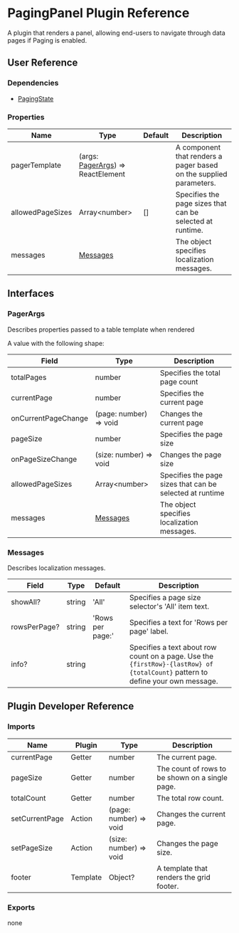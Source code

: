 # PagingPanel Plugin Reference

A plugin that renders a panel, allowing end-users to navigate through data pages if Paging is enabled.

## User Reference

### Dependencies

- [PagingState](paging-state.md)

### Properties

Name | Type | Default | Description
-----|------|---------|------------
pagerTemplate | (args: [PagerArgs](#pager-args)) => ReactElement | | A component that renders a pager based on the supplied parameters.
allowedPageSizes | Array&lt;number&gt; | [] | Specifies the page sizes that can be selected at runtime.
messages | [Messages](#messages) | | The object specifies localization messages.

## Interfaces

### <a name="pager-args"></a>PagerArgs

Describes properties passed to a table template when rendered

A value with the following shape:

Field | Type | Description
------|------|------------
totalPages | number | Specifies the total page count
currentPage | number | Specifies the current page
onCurrentPageChange | (page: number) => void | Changes the current page
pageSize | number | Specifies the page size
onPageSizeChange | (size: number) => void | Changes the page size
allowedPageSizes | Array&lt;number&gt; | Specifies the page sizes that can be selected at runtime
messages | [Messages](#messages) | The object specifies localization messages.

### <a name="messages"></a>Messages

Describes localization messages.

Field | Type | Default | Description
------|------|---------|------------
showAll? | string | 'All' | Specifies a page size selector's 'All' item text.
rowsPerPage? | string | 'Rows per page:' | Specifies a text for 'Rows per page' label.
info? | string | | Specifies a text about row count on a page. Use the `{firstRow}-{lastRow} of {totalCount}` pattern to define your own message.

## Plugin Developer Reference

### Imports

Name | Plugin | Type | Description
-----|--------|------|------------
currentPage | Getter | number | The current page.
pageSize | Getter | number | The count of rows to be shown on a single page.
totalCount | Getter | number | The total row count.
setCurrentPage | Action | (page: number) => void | Changes the current page.
setPageSize | Action | (size: number) => void | Changes the page size.
footer | Template | Object? | A template that renders the grid footer.

### Exports

none
